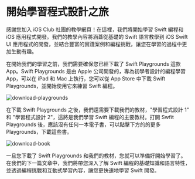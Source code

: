 # 開始學習程式設計之旅

感謝您加入 iOS Club 社團的教學網頁！在這裡，我們將開始學習 Swift 編程和 iOS 應用程式開發。我們的教學內容將涵蓋從基礎的 Swift 語言教學到 iOS Swift UI 應用程式的開發，並結合豐富的實踐案例和編程挑戰，讓您在學習的過程中更加生動有趣。

在開始我們的學習之前，我們需要確保您已經下載了 Swift Playgrounds 這款 App。Swift Playgrounds 是由 Apple 公司開發的，專為初學者設計的編程學習 App，可以在 iPad 和 Mac 上執行，您可以從 App Store 中下載 Swift Playgrounds，並開始使用它來練習 Swift 編程。

![download-playgrounds](https://imagedelivery.net/cdkaXPuFls5qlrh3GM4hfA/acb6b94a-69c4-4f6e-a837-b88d4dcede00/public)

在下載 Swift Playgrounds 之後，我們還需要下載我們的教材，"學習程式設計 1" 和 "學習程式設計 2"，這將是我們學習 Swift 編程的主要教材。打開 Swfit Playgrounds 後，應該沒有任何一本電子書，可以點擊下方的的更多 Playgrounds，下載這些書。

![download-book](https://imagedelivery.net/cdkaXPuFls5qlrh3GM4hfA/4b35d528-bf2e-46bc-9dbc-ce809bcda600/public)

一旦您下載了 Swift Playgrounds 和我們的教材，您就可以準備好開始學習了。在我們的下一篇文章中，我們將帶您深入了解 Swift 編程的基礎知識和語言特性，並透過編程挑戰和互動式學習內容，讓您更快速地學習 Swift 開發。
